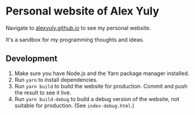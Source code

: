 # Personal website of Alex Yuly

Navigate to [alexyuly.github.io](alexyuly.github.io) to see my personal website.

It's a sandbox for my programming thoughts and ideas.

## Development

1) Make sure you have Node.js and the Yarn package manager installed.
2) Run `yarn` to install dependencies.
3) Run `yarn build` to build the website for production. Commit and push the result to see it live.
4) Run `yarn build-debug` to build a debug version of the website, not suitable for production. (See `index-debug.html`.)
